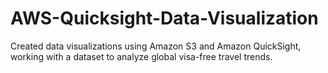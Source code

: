 # AWS-Quicksight-Data-Visualization
Created data visualizations using Amazon S3 and Amazon QuickSight, working with a dataset to analyze global visa-free travel trends.
